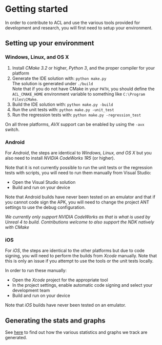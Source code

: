 # Getting started

In order to contribute to ACL and use the various tools provided for development and research, you will first need to setup your environment.

## Setting up your environment

### Windows, Linux, and OS X

1. Install *CMake 3.2* or higher, *Python 3*, and the proper compiler for your platform
2. Generate the IDE solution with: `python make.py`  
   The solution is generated under `./build`  
   Note that if you do not have CMake in your `PATH`, you should define the `ACL_CMAKE_HOME` environment variable to something like `C:\Program Files\CMake`.
3. Build the IDE solution with: `python make.py -build`
4. Run the unit tests with: `python make.py -unit_test`
5. Run the regression tests with: `python make.py -regression_test`

On all three platforms, *AVX* support can be enabled by using the `-avx` switch.

### Android

For *Android*, the steps are identical to *Windows, Linux, and OS X* but you also need to install *NVIDIA CodeWorks 1R5* (or higher).

Note that it is not currently possible to run the unit tests or the regression tests with scripts, you will need to run them manually from Visual Studio:

*  Open the Visual Studio solution
*  Build and run on your device

Note that Android builds have never been tested on an emulator and that if you cannot code sign the APK, you will need to change the project ANT settings to use the debug configuration.

*We currently only support NVIDIA CodeWorks as that is what is used by Unreal 4 to build. Contributions welcome to also support the NDK natively with CMake*

### iOS

For *iOS*, the steps are identical to the other platforms but due to code signing, you will need to perform the builds from *Xcode* manually. Note that this is only an issue if you attempt to use the tools or the unit tests locally.

In order to run these manually:

*  Open the *Xcode* project for the appropriate tool
*  In the project settings, enable automatic code signing and select your development team
*  Build and run on your device

Note that *iOS* builds have never been tested on an emulator.

## Generating the stats and graphs

See [here](graph_generation.md) to find out how the various statistics and graphs we track are generated.
